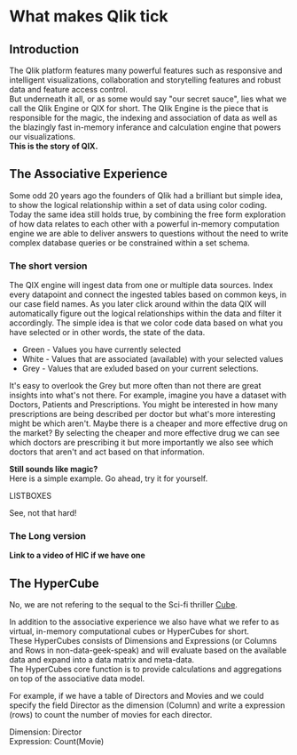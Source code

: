 # What makes Qlik tick  

## Introduction

The Qlik platform features many powerful features such as responsive and intelligent visualizations, collaboration and storytelling features and robust data and feature access control.  
But underneath it all, or as some would say "our secret sauce", lies what we call the Qlik Engine or QIX for short. The Qlik Engine is the piece that is responsible for the magic, the indexing and association of data as well as the blazingly fast in-memory inferance and calculation engine that powers our visualizations.  
**This is the story of QIX.** 

<!--BREAK-->
## The Associative Experience
Some odd 20 years ago the founders of Qlik had a brilliant but simple idea, to show the logical relationship within a set of data using color coding.  
Today the same idea still holds true, by combining the free form exploration of how data relates to each other with a powerful in-memory computation engine we are able to deliver answers to questions without the need to write complex database queries or be constrained within a set schema.  

### The short version
The QIX engine will ingest data from one or multiple data sources. Index every datapoint and connect the ingested tables based on common keys, in our case field names. As you later click around within the data QIX will automatically figure out the logical relationships within the data and filter it accordingly. The simple idea is that we color code data based on what you have selected or in other words, the state of the data.

* Green - Values you have currently selected
* White - Values that are associated (available) with your selected values
* Grey - Values that are exluded based on your current selections.

It's easy to overlook the Grey but more often than not there are great insights into what's not there. For example, imagine you have a dataset with Doctors, Patients and Prescriptions. You might be interested in how many prescriptions are being described per doctor but what's more interesting might be which aren't. Maybe there is a cheaper and more effective drug on the market? By selecting the cheaper and more effective drug we can see which doctors are prescribing it but more importantly we also see which doctors that aren't and act based on that information.  

**Still sounds like magic?**  
Here is a simple example. Go ahead, try it for yourself.

LISTBOXES  

See, not that hard!


### The Long version
**Link to a video of HIC if we have one**

<!--BREAK-->
## The HyperCube
No, we are not refering to the sequal to the Sci-fi thriller [Cube](http://www.imdb.com/title/tt0123755/).  

In addition to the associative experience we also have what we refer to as virtual, in-memory computational cubes or HyperCubes for short.  
These HyperCubes consists of Dimensions and Expressions (or Columns and Rows in non-data-geek-speak) and will evaluate based on the available data and expand into a data matrix and meta-data.  
The HyperCubes core function is to provide calculations and aggregations on top of the associative data model.

For example, if we have a table of Directors and Movies and we could specify the field Director as the dimension (Column) and write a expression (rows) to count the number of movies for each director.
  
Dimension: Director  
Expression: Count(Movie)  

